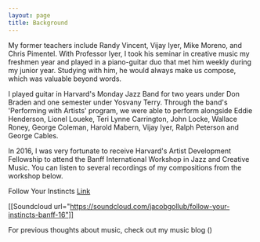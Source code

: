 ```yaml
---
layout: page
title: Background
---
```


My former teachers include Randy Vincent, Vijay Iyer, Mike Moreno, and Chris Pimentel. With Professor Iyer, I took his seminar in creative music my freshmen year and played in a piano-guitar duo that met him weekly during my junior year. Studying with him, he would always make us compose, which was valuable beyond words.

I played guitar in Harvard's Monday Jazz Band for two years under Don Braden and one semester under Yosvany Terry. Through the band's 'Performing with Artists' program, we were able to perform alongside Eddie Henderson, Lionel Loueke, Teri Lynne Carrington, John Locke, Wallace Roney, George Coleman, Harold Mabern, Vijay Iyer, Ralph Peterson and George Cables.

In 2016, I was very fortunate to receive Harvard's Artist Development Fellowship to attend the Banff International Workshop in Jazz and Creative Music. You can listen to several recordings of my compositions from the workshop below.

Follow Your Instincts
[Link](https://soundcloud.com/jacobgollub/follow-your-instincts-banff-16)

[[Soundcloud url="https://soundcloud.com/jacobgollub/follow-your-instincts-banff-16"]]






For previous thoughts about music, check out my music blog ()